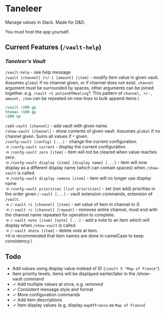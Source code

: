 # Taneleer
Manage values in Slack. Made for D&amp;D.

You must host the app yourself.

## Current Features (`/vault-help`)
### ***Taneleer\'s Vault***
`/vault-help` - see help message\
`/vault [channel] [+/-] [amount] [item]` - modify item value in given vault. Assumes `global` if no channel given, or if channel does not exist. `channel` argument must be surrounded by spaces, other arguments can be joined together. e.g. `/vault +1 potionOfHealing`\*. This pattern of `channel, +/-, amount, item` can be repeated on new lines to bulk append items.\
```perl
/vault +200 gp
thomas +100 gp
+200 sp
```
`/add-vault [channel]` - add vault with given name.\
`/show-vault [channel]` - show contents of given vault. Assumes `global` if no channel given. Sums all values if `*` given.\
`/confg-vault [config] [...]` - change the current configuration.\
→ `/confg-vault current` - display the current configuration.\
→ `/confg-vault zero [item]` - item will not be cleared when value reaches zero.\
→ `/confg-vault display [item] [display name] [...]` - item will now display as a different display name (which can contain spaces) when `/show-vault` is called.\
→ `/confg-vault display remove [item]` - item will no longer use display name\
→ `/confg-vault priorities [list priorities]` - set (not add) priorities in the order given
`/-vault [...]` - vault extension commands, extension of `/vault`.\
→ `/-vault ri [channel] [item]` - set value of item in channel to 0.\
→ `/-vault rc [channel] [repeat]` - removes entire channel, must end with the channel name repeated for operation to complete.\
→ `/-vault note [item] [note] [...]` - add a note to an item which will display when `/show-vault` is called.\
→ `/-vault dnote [item]` - delete note at item.\
*It is recommended that item names are done in camelCase to keep consistency.\

## Todo
- Add values using display value instead of ID (`/vault 5 "Map of France"`)
- Item priority levels, items will be displayed earlier/later in the /show-vault command
- ✓ Add multiple values at once, e.g. *removed*
- ✓ Consistent message style and format
- ✓ More configuration commands
- ✓ Add item descriptions
- ✓ Item display values (e.g. display `mapOfFrance` as `Map of France`)

